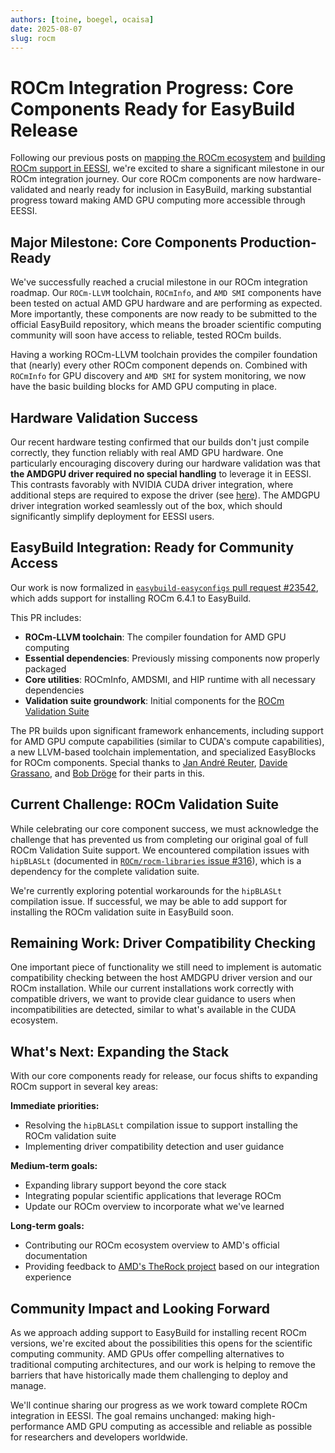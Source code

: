 ```yaml
---
authors: [toine, boegel, ocaisa]
date: 2025-08-07
slug: rocm
---
```


# ROCm Integration Progress: Core Components Ready for EasyBuild Release

Following our previous posts on [mapping the ROCm ecosystem](../05/eessi-rocm.md) and [building ROCm support in EESSI](../06/eessi-rocm.md), we're excited to share a significant milestone in our ROCm integration journey.
Our core ROCm components are now hardware-validated and nearly ready for inclusion in EasyBuild, marking substantial progress toward making AMD GPU computing more accessible through EESSI.

<!-- more -->

## Major Milestone: Core Components Production-Ready

We've successfully reached a crucial milestone in our ROCm integration roadmap.
Our `ROCm-LLVM` toolchain, `ROCmInfo`, and `AMD SMI` components have been tested on actual AMD GPU hardware and are performing as expected.
More importantly, these components are now ready to be submitted to the official EasyBuild repository, which means the broader scientific computing community will soon have access to reliable, tested ROCm builds.

Having a working ROCm-LLVM toolchain provides the compiler foundation that (nearly) every other ROCm component depends on.
Combined with `ROCmInfo` for GPU discovery and `AMD SMI` for system monitoring, we now have the basic building blocks for AMD GPU computing in place.

## Hardware Validation Success

Our recent hardware testing confirmed that our builds don't just compile correctly, they function reliably with real AMD GPU hardware.
One particularly encouraging discovery during our hardware validation was that **the AMDGPU driver required no special handling** to leverage it in EESSI.
This contrasts favorably with NVIDIA CUDA driver integration, where additional steps are required to expose the driver
(see [here](../../../../site_specific_config/gpu.md)).
The AMDGPU driver integration worked seamlessly out of the box, which should significantly simplify deployment for EESSI users.

## EasyBuild Integration: Ready for Community Access

Our work is now formalized in [`easybuild-easyconfigs` pull request #23542](https://github.com/easybuilders/easybuild-easyconfigs/pull/23542), which adds support for installing ROCm 6.4.1 to EasyBuild.

This PR includes:

* **ROCm-LLVM toolchain**: The compiler foundation for AMD GPU computing
* **Essential dependencies**: Previously missing components now properly packaged
* **Core utilities**: ROCmInfo, AMDSMI, and HIP runtime with all necessary dependencies
* **Validation suite groundwork**: Initial components for the [ROCm Validation Suite](https://github.com/ROCm/ROCmValidationSuite)

The PR builds upon significant framework enhancements, including support for AMD GPU compute capabilities (similar to CUDA's compute capabilities), a new LLVM-based toolchain implementation, and specialized EasyBlocks for ROCm components.
Special thanks to [Jan André Reuter](https://github.com/Thyre), [Davide Grassano](https://github.com/crivella), and [Bob Dröge](https://github.com/bedroge) for their parts in this.

## Current Challenge: ROCm Validation Suite

While celebrating our core component success, we must acknowledge the challenge that has prevented us from completing our original goal of full ROCm Validation Suite support.
We encountered compilation issues with `hipBLASLt` (documented in [`ROCm/rocm-libraries` issue #316](https://github.com/ROCm/rocm-libraries/issues/316)), which is a dependency for the complete validation suite.

We're currently exploring potential workarounds for the `hipBLASLt` compilation issue.
If successful, we may be able to add support for installing the ROCm validation suite in EasyBuild soon.

## Remaining Work: Driver Compatibility Checking

One important piece of functionality we still need to implement is automatic compatibility checking between the host AMDGPU driver version and our ROCm installation.
While our current installations work correctly with compatible drivers, we want to provide clear guidance to users when incompatibilities are detected, similar to what's available in the CUDA ecosystem.

## What's Next: Expanding the Stack

With our core components ready for release, our focus shifts to expanding ROCm support in several key areas:

**Immediate priorities:**

* Resolving the `hipBLASLt` compilation issue to support installing the ROCm validation suite
* Implementing driver compatibility detection and user guidance

**Medium-term goals:**

* Expanding library support beyond the core stack
* Integrating popular scientific applications that leverage ROCm
* Update our ROCm overview to incorporate what we've learned

**Long-term goals:**

* Contributing our ROCm ecosystem overview to AMD's official documentation
* Providing feedback to [AMD's TheRock project](https://github.com/ROCm/TheRock) based on our integration experience

## Community Impact and Looking Forward

As we approach adding support to EasyBuild for installing recent ROCm versions, we're excited about the possibilities this opens for the scientific computing community.
AMD GPUs offer compelling alternatives to traditional computing architectures, and our work is helping to remove the barriers that have historically made them challenging to deploy and manage.

We'll continue sharing our progress as we work toward complete ROCm integration in EESSI.
The goal remains unchanged: making high-performance AMD GPU computing as accessible and reliable as possible for researchers and developers worldwide.
